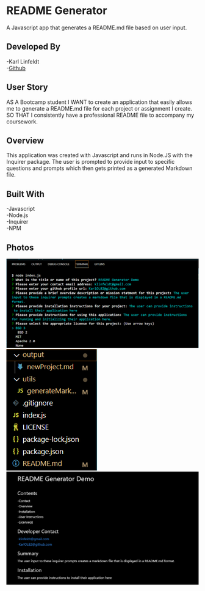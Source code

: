 # README Generator
A Javascript app that generates a README.md file based on user input.

## Developed By
-Karl Linfeldt  
-[Github](https://github.com/KarlOL82/readMeGenerator)

## User Story
AS A Bootcamp student
I WANT to create an application that easily allows me to generate a README.md file for each project or assignment I create.
SO THAT I consistently have a professional README file to accompany my coursework.

## Overview 
This application was created with Javascript and runs in Node.JS with the Inquirer package. The user is prompted to provide input to specific questions and prompts which then gets printed as a generated Markdown file.

## Built With
-Javascript  
-Node.js  
-Inquirer  
-NPM

## Photos
![User Input](./assets/images/image1.png "user input")  
![New File](./assets/images/image2.png "new file created")  
![markdown file preview](./assets/images/image3.png "mardown file in preview mode")






